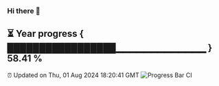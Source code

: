 ### Hi there 👋
⏳ Year progress { █████████████████▁▁▁▁▁▁▁▁▁▁▁▁▁ } 58.41 %
---
⏰ Updated on Thu, 01 Aug 2024 18:20:41 GMT
![Progress Bar CI](https://github.com/liununu/liununu/workflows/Progress%20Bar%20CI/badge.svg)

